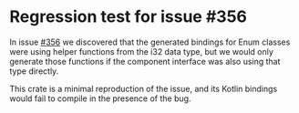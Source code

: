 # Regression test for issue #356

In issue [#356](https://github.com/mozilla/uniffi-rs/issues/356)
we discovered that the generated bindings for Enum classes were
using helper functions from the i32 data type, but we would only
generate those functions if the component interface was also
using that type directly.

This crate is a minimal reproduction of the issue, and its Kotlin
bindings would fail to compile in the presence of the bug.
